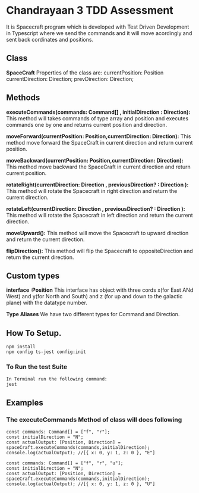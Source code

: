 # Chandrayaan 3 TDD Assessment

It is Spacecraft program which is developed with Test Driven Development in Typescript where we send the commands and it will move acordingly and sent back cordinates and positions.

## Class

**SpaceCraft**
Properties of the class are:
currentPosition: Position
currentDirection: Direction;
prevDirection: Direction;

## Methods

**executeCommands(commands: Command[] , initialDirection : Direction):** This method will takes commands of type array and position and executes commands one by one and returns current position and direction.

**moveForward(currentPosition: Position,currentDirection: Direction):** This method move forward the SpaceCraft in current direction and return current position.

**moveBackward(currentPosition: Position,currentDirection: Direction):** This method move backward the SpaceCraft in current direction and return current position.

**rotateRight(currentDirection: Direction , previousDirection? : Direction ):** This method will rotate the Spacecraft in right direction and return the current direction.

**rotateLeft(currentDirection: Direction , previousDirection? : Direction ):** This method will rotate the Spacecraft in left direction and return the current direction.

**moveUpward():** This method will move the Spacecraft to upward direction and return the current direction.

**flipDirection():** This method will flip the Spacecraft to oppositeDirection and return the current direction.

## Custom types

**interface :Position** This interface has object with three cords x(for East ANd West) and y(for North and South) and z (for up and down to the galactic plane) with the datatype number.

**Type Aliases** We have two different types for Command and Direction.

## How To Setup.

```
npm install
npm config ts-jest config:init
```

### To Run the test Suite

```
In Terminal run the following command:
jest
```

## Examples

### The executeCommands Method of class will does following

```
const commands: Command[] = ["f", "r"];
const initialDirection = "N";
const actualOutput: [Position, Direction] = spaceCraft.executeCommands(commands,initialDirection);
console.log(actualOutput); //[{ x: 0, y: 1, z: 0 }, "E"]
```

```
const commands: Command[] = ["f", "r", "u"];
const initialDirection = "N";
const actualOutput: [Position, Direction] = spaceCraft.executeCommands(commands,initialDirection);
console.log(actualOutput); //[{ x: 0, y: 1, z: 0 }, "U"]
```
